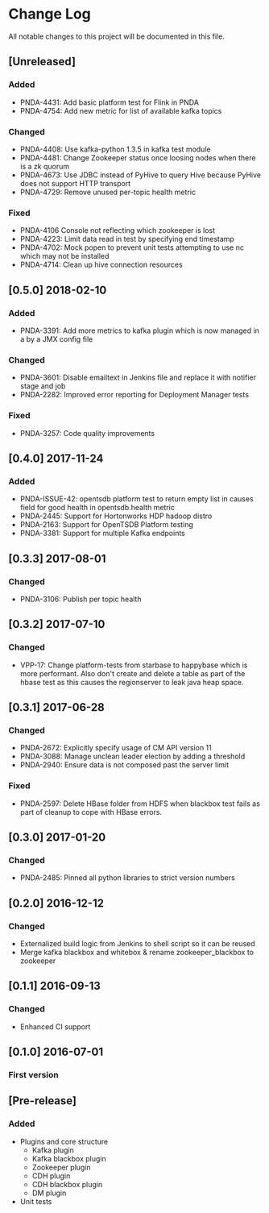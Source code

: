 # Change Log
All notable changes to this project will be documented in this file.

## [Unreleased]
### Added
- PNDA-4431: Add basic platform test for Flink in PNDA
- PNDA-4754: Add new metric for list of available kafka topics

### Changed
- PNDA-4408: Use kafka-python 1.3.5 in kafka test module
- PNDA-4481: Change Zookeeper status once loosing nodes when there is a zk quorum
- PNDA-4673: Use JDBC instead of PyHive to query Hive because PyHive does not support HTTP transport
- PNDA-4729: Remove unused per-topic health metric

### Fixed
- PNDA-4106 Console not reflecting which zookeeper is lost
- PNDA-4223: Limit data read in test by specifying end timestamp
- PNDA-4702: Mock popen to prevent unit tests attempting to use nc which may not be installed
- PNDA-4714: Clean up hive connection resources

## [0.5.0] 2018-02-10
### Added
- PNDA-3391: Add more metrics to kafka plugin which is now managed in a by a JMX config file

### Changed
- PNDA-3601: Disable emailtext in Jenkins file and replace it with notifier stage and job
- PNDA-2282: Improved error reporting for Deployment Manager tests

### Fixed
- PNDA-3257: Code quality improvements

## [0.4.0] 2017-11-24
### Added
- PNDA-ISSUE-42: opentsdb platform test to return empty list in causes field for good health in opentsdb.health metric
- PNDA-2445: Support for Hortonworks HDP hadoop distro
- PNDA-2163: Support for OpenTSDB Platform testing
- PNDA-3381: Support for multiple Kafka endpoints

## [0.3.3] 2017-08-01
### Changed
- PNDA-3106: Publish per topic health

## [0.3.2] 2017-07-10
### Changed
- VPP-17: Change platform-tests from starbase to happybase which is more performant. Also don't create and delete a table as part of the hbase test as this causes the regionserver to leak java heap space.

## [0.3.1] 2017-06-28
### Changed
- PNDA-2672: Explicitly specify usage of CM API version 11
- PNDA-3088: Manage unclean leader election by adding a threshold
- PNDA-2940: Ensure data is not composed past the server limit

### Fixed
- PNDA-2597: Delete HBase folder from HDFS when blackbox test fails as part of cleanup to cope with HBase errors.

## [0.3.0] 2017-01-20
### Changed
- PNDA-2485: Pinned all python libraries to strict version numbers

## [0.2.0] 2016-12-12
### Changed
- Externalized build logic from Jenkins to shell script so it can be reused
- Merge kafka blackbox and whitebox & rename zookeeper_blackbox to zookeeper

## [0.1.1] 2016-09-13
### Changed
- Enhanced CI support

## [0.1.0] 2016-07-01
### First version

## [Pre-release]
### Added

- Plugins and core structure
	- Kafka plugin
	- Kafka blackbox plugin
	- Zookeeper plugin
	- CDH plugin
	- CDH blackbox plugin
	- DM plugin
- Unit tests
